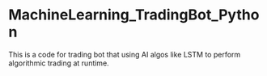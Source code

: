 # MachineLearning_TradingBot_Python
This is a code for trading bot that using AI algos like LSTM to perform algorithmic trading at runtime.
